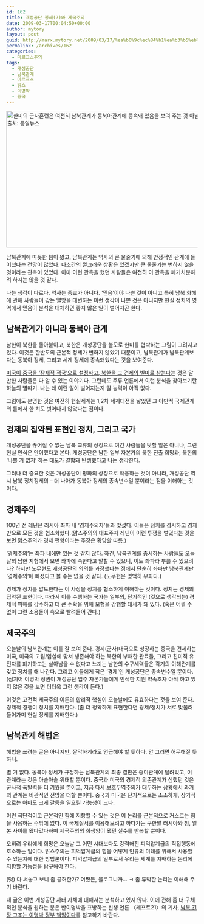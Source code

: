```yaml
---
id: 162
title: 개성공단 봉쇄(?)와 제국주의
date: 2009-03-17T00:04:50+00:00
author: mytory
layout: post
guid: http://marx.mytory.net/2009/03/17/%ea%b0%9c%ec%84%b1%ea%b3%b5%eb%8b%a8-%eb%b4%89%ec%87%84%ec%99%80-%ec%a0%9c%ea%b5%ad%ec%a3%bc%ec%9d%98/
permalink: /archives/162
categories:
  - 마르크스주의
tags:
  - 개성공단
  - 남북관계
  - 마르크스
  - 맑스
  - 이명박
  - 중국
---
```

<img src="http://marx.mytory.net/wp-content/uploads/1/cfile21.uf.2065EA0F49BEE7A02EB134.jpg" class="aligncenter" width="540" height="360" alt="한미의 군사훈련은 여전히 남북관계가 동북아관계에 종속돼 있음을 보여 주는 것 아닐까? 출처: 통일뉴스" title="한미의 군사훈련은 여전히 남북관계가 동북아관계에 종속돼 있음을 보여 주는 것 아닐까? 출처: 통일뉴스" filename="1236874911-left001-p05.jpg" filemime="image/jpeg" />

남북관계에 따듯한 봄이 왔고, 남북관계는 역사의 큰 물줄기에 의해 안정적인 관계에 들어섰다는 전망이 많았다. 다소간의 껄끄러운 상황은 있겠지만 큰 물줄기는 변하지 않을 것이라는 관측이 있었다. 아마 이런 관측을 했던 사람들은 여전히 이 관측을 폐기처분하려 하지는 않을 것 같다.

나는 생각이 다르다. 역사는 종교가 아니다. ‘믿음’이야 나쁜 것이 아니고 특히 남북 화해에 관해 사람들이 갖는 열망을 대변하는 이런 생각이 나쁜 것은 아니지만 현실 정치의 영역에서 믿음이 분석을 대체하면 좋지 않은 일이 벌어지곤 한다.

## 남북관계가 아니라 동북아 관계

남한이 북한을 몰아붙이고, 북한은 개성공단을 볼모로 한미를 협박하는 그림이 그려지고 있다. 이것은 한반도의 근본적 정세가 변하지 않았기 때문이고, 남북관계가 남북관계보다는 동북아 정세, 그리고 세계 정세에 종속돼있다는 것을 보여준다.

<a href="http://wspaper.org/article/4684" title="김하영, 미국은 왜 북한을 악마로 만들어 왔는가?" target="_blank">미국이 중국을 ‘잠재적 적국’으로 설정하고, 북한을 그 견제의 빌미로 삼는다</a>는 것은 알만한 사람들은 다 알 수 있는 이야기다. 그런데도 주류 언론에서 이런 분석을 찾아보기란 하늘의 별따기. 나는 왜 이런 일이 벌어지는지 알 능력이 아직 없다.

그럼에도 분명한 것은 여전히 현실세계는 1,2차 세계대전을 낳았던 그 야만적 국제관계의 틀에서 한 치도 벗어나지 않았다는 점이다.

## 경제의 집약된 표현인 정치, 그리고 국가

개성공단을 끊어질 수 없는 남북 교류의 상징으로 여긴 사람들을 탓할 일은 아니나, 그런 현실 인식은 안이했다고 본다. 개성공단은 남한 일부 자본가의 북한 진출 희망과, 북한의 ‘나쁠 거 없지’ 하는 태도가 결합돼 탄생했다고 나는 생각한다.

그러나 더 중요한 것은 개성공단이 평화의 상징으로 작용하는 것이 아니라, 개성공단 역시 남북 정치정세의 &#8211; 더 나아가 동북아 정세의 종속변수일 뿐이라는 점을 이해하는 것이다.

## 경제주의

100년 전 레닌은 러시아 좌파 내 ‘경제주의자’들과 맞섰다. 이들은 정치를 경시하고 경제만으로 모든 것을 협소화했다.(맑스주의의 대표주자 레닌이 이런 투쟁을 벌였다는 것을 보면 맑스주의가 경제 편향이라는 주장은 황당할 따름.)

‘경제주의’는 좌파 내에만 있는 것 같지 않다. 하긴, 남북관계를 중시하는 사람들도 오늘날의 남한 지형에서 보면 좌파에 속한다고 말할 수 있으니, 이도 좌파라 부를 수 있으려나? 하지만 노무현도 개성공단의 의의를 과장했다는 점에서 단순히 좌파만 남북관계판 ‘경제주의’에 빠졌다고 볼 수는 없을 것 같다. (노무현은 명백히 우파다.)

경제가 정치를 압도한다는 이 사상을 정치를 협소하게 이해하는 것이다. 정치는 경제의 집약된 표현이다. 따라서 이를 수행하는 국가는 일부의, 단기적인 (것으로 생각되는) 경제적 피해를 감수하고 더 큰 수확을 위해 모험을 감행할 태세가 돼 있다. (혹은 어쩔 수 없이 그런 소용돌이 속으로 빨려들어 간다.)

## 제국주의

오늘날의 남북관계는 이를 잘 보여 준다. 경제(군사)대국으로 성장하는 중국을 견제하는 미국, 미국의 고립/압살에 맞서 생존해야 하는 북한의 부패한 관료들, 그리고 친미적 유전자를 폐기하고는 살아남을 수 없다고 느끼는 남한의 수구세력들은 각기의 이해관계를 갖고 정치를 해 나간다. 그리고 이들에게 작은 ‘경제’인 개성공단은 종속변수일 뿐이다.(심지어 이명박 정권이 개성공단 입주 자본가들에게 인색한 지원 약속조차 아직 하고 있지 않은 것을 보면 더더욱 그런 생각이 든다.)

이것은 고전적 제국주의 이론의 합리적 핵심이 오늘날에도 유효하다는 것을 보여 준다. 경제적 경쟁이 정치를 지배한다. (좀 더 정확하게 표현한다면 경제/정치가 서로 맞물려 들어가며 현실 정세를 지배한다.)

## 남북관계 해법은

해법을 쓰려는 글은 아니지만, 짤막하게라도 언급해야 할 듯하다. 안 그러면 허무해질 듯하니.

별 거 없다. 동북아 정세가 규정하는 남북관계의 최종 결판은 중미관계에 달려있고, 이 관계라는 것은 아슬아슬 위태할 뿐이다. 중국과 미국의 경제적 의존관계가 심했던 것은 군사적 폭발력을 더 키웠을 뿐이고, 지금 다시 보호무역주의가 대두하는 상황에서 과거의 관계는 비관적인 전망을 더할 뿐이다. 중국과 미국은 단기적으로는 소소하게, 장기적으로는 아마도 크게 갈등을 일으킬 가능성이 크다.

이런 극단적이고 근본적인 힘에 저항할 수 있는 것은 이 논리를 근본적으로 거스르는 힘을 사용하는 수밖에 없다. 이 국제질서를 이용해보려고 하다가는 구한말 러시아와 청, 일본 사이를 왔다갔다하며 제국주의의 희생양이 됐던 실수를 반복할 뿐이다.

오히려 우리에게 희망은 오늘날 그 어떤 시대보다도 강력해진 피억압계급의 직접행동에 호소하는 일이다. 맑스주의는 피억압계급의 힘을 어떻게 인류의 미래를 위해서 사용할 수 있는지에 대한 방법론이다. 피억압계급의 일부로서 우리는 세계를 지배하는 논리에 저항할 가능성을 탐구해야 한다.

<div class="gray-textbox">
  <p>
    (덧) 다 써놓고 보니 좀 공허한가? 어쨌든, 블로그니까&#8230; ㅋ 좀 투박한 논리는 이해해 주기 바란다.
  </p>
  
  <p>
    내 글은 이번 개성공단 사태 자체에 대해서는 분석하고 있지 않다. 이에 관해 좀 더 구체적인 분석을 원하는 분은 반이명박을 표방하는 신생 언론 〈레프트21〉의 기사, <a href="http://wspaper.org/article/6201" title="기사 읽기" target="_blank">남북 긴장 고조는 이명박 정부 책임이다</a>를 참고하기 바란다.
  </p>
</div>